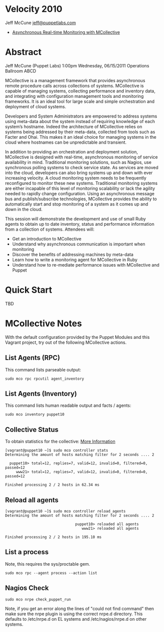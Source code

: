 # Velocity 2010 #

Jeff McCune <jeff@puppetlabs.com>

 * [Asynchronous Real-time Monitoring with MCollective](http://velocityconf.com/velocity2011/public/schedule/detail/17848)

# Abstract #

Jeff McCune (Puppet Labs)
1:00pm Wednesday, 06/15/2011
Operations Ballroom ABCD

MCollective is a management framework that provides asynchronous remote
procedure calls across collections of systems. MCollective is capable of
managing systems, collecting performance and inventory data, and integrating
with configuration management tools and monitoring frameworks. It is an ideal
tool for large scale and simple orchestration and deployment of cloud systems.

Developers and System Administrators are empowered to address systems using
meta-data about the system instead of requiring knowledge of each system’s
hostname. Indeed the architecture of MCollective relies on systems being
addressed by their meta-data, collected from tools such as Facter and Ohai.
This makes it an ideal choice for managing systems in the cloud where hostnames
can be unpredictable and transient.

In addition to providing an orchestration and deployment solution, MCollective
is designed with real-time, asynchronous monitoring of service availability in
mind. Traditional monitoring solutions, such as Nagios, use synchronous polling
systems to check service state. As services are moved into the cloud,
developers can also bring systems up and down with ever increasing velocity. A
cloud monitoring system needs to be frequently reconfigured to monitor these
new systems. Traditional monitoring systems are either incapable of this level
of monitoring scalability or lack the agility needed to rapidly change
configuration. Using an asynchronous message bus and publish/subscribe
technologies, MCollective provides the ability to automatically start and stop
monitoring of a system as it comes up and down in the cloud.

This session will demonstrate the development and use of small Ruby agents to
obtain up to date inventory, status and performance information from a
collection of systems. Attendees will:

 * Get an introduction to MCollective
 * Understand why asynchronous communication is important when monitoring
 * Discover the benefits of addressing machines by meta-data
 * Learn how to write a monitoring agent for MCollective in Ruby
 * Understand how to re-mediate performance issues with MCollective and Puppet

# Quick Start #

TBD

# MCollective Notes #

With the default configuration provided by the Puppet Modules and this Vagrant
project, try out of the following MCollective actions.

## List Agents (RPC) ##

This command lists parseable output:

    sudo mco rpc rpcutil agent_inventory

## List Agents (Inventory) ##

This command lists human readable output and facts / agents:

    sudo mco inventory puppet10

## Collective Status ##

To obtain statistics for the collective: [More
Information](http://docs.puppetlabs.com/mcollective/reference/basic/daemon.html)

    [vagrant@puppet10 ~]$ sudo mco controller stats
    Determining the amount of hosts matching filter for 2 seconds .... 2
    
      puppet10> total=12, replies=7, valid=12, invalid=0, filtered=0, passed=12
         www21> total=12, replies=7, valid=12, invalid=0, filtered=0, passed=12
    
    Finished processing 2 / 2 hosts in 62.34 ms

## Reload all agents ##

    [vagrant@puppet10 ~]$ sudo mco controller reload_agents
    Determining the amount of hosts matching filter for 2 seconds .... 2
    
                                    puppet10> reloaded all agents
                                       www21> reloaded all agents
    
    Finished processing 2 / 2 hosts in 195.10 ms

## List a process ##

Note, this requires the sys/proctable gem.

    sudo mco rpc --agent process --action list

## Nagios Check ##

    sudo mco nrpe check_puppet_run

Note, if you get an error along the lines of "could not find command" then make
sure the nrpe plugin is using the correct nrpe.d directory.  This defaults to
/etc/nrpe.d on EL systems and /etc/nagios/nrpe.d on other systems.
